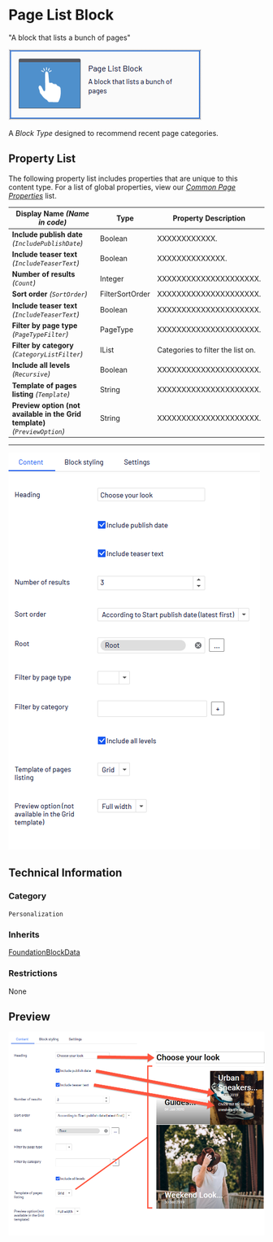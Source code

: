 # Page List Block
"A block that lists a bunch of pages"

![Page List Block](Screenshots/Page%20List%20Block%20-%20icon.png)


A *Block Type* designed to recommend recent page categories.

## Property List
The following property list includes properties that are unique to this content type. For a list of global properties, view our [*Common Page Properties*](../../Common%20Page%20Properties.md) list.

Display Name *(Name in code)* | Type | Property Description
--------------|------|---------------
**Include publish date** *(`IncludePublishDate`)* | Boolean | XXXXXXXXXXXX.
**Include teaser text** *(`IncludeTeaserText`)* | Boolean | XXXXXXXXXXXXXX.
**Number of results** *(`Count`)* | Integer | XXXXXXXXXXXXXXXXXXXXX.
**Sort order** *(`SortOrder`)* | FilterSortOrder | XXXXXXXXXXXXXXXXXXXXX.
**Include teaser text** *(`IncludeTeaserText`)* | Boolean | XXXXXXXXXXXXXXXXXXXXX.
**Filter by page type** *(`PageTypeFilter`)* | PageType | XXXXXXXXXXXXXXXXXXXXX.
**Filter by category** *(`CategoryListFilter`)* | IList | Categories to filter the list on.
**Include all levels** *(`Recursive`)* | Boolean | XXXXXXXXXXXXXXXXXXXXX.
**Template of pages listing** *(`Template`)* | String | XXXXXXXXXXXXXXXXXXXXX.
**Preview option (not available in the Grid template)** *(`PreviewOption`)* | String | XXXXXXXXXXXXXXXXXXXXX.

** **
![Page List Block - Content tab](Screenshots/Page%20List%20Block%20-%20Content%20tab.png)

## Technical Information

### Category
`Personalization`

### Inherits
[FoundationBlockData](#)

### Restrictions
None

## Preview
![Page List Block - Preview](Screenshots/Page%20List%20Block%20-%20Preview.png)


